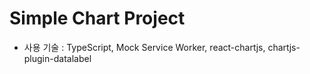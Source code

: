 # Simple Chart Project

- 사용 기술 : TypeScript, Mock Service Worker, react-chartjs, chartjs-plugin-datalabel
